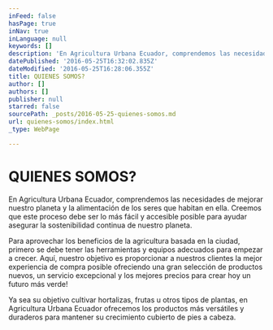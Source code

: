 ```yaml
---
inFeed: false
hasPage: true
inNav: true
inLanguage: null
keywords: []
description: 'En Agricultura Urbana Ecuador, comprendemos las necesidades de mejorar nuestro planeta y la alimentación de los seres que habitan en ella. Creemos que este proceso debe ser lo más fácil y accesible posible para ayudar asegurar la sostenibilidad continua de nuestro planeta.'
datePublished: '2016-05-25T16:32:02.835Z'
dateModified: '2016-05-25T16:28:06.355Z'
title: QUIENES SOMOS?
author: []
authors: []
publisher: null
starred: false
sourcePath: _posts/2016-05-25-quienes-somos.md
url: quienes-somos/index.html
_type: WebPage

---
```

# QUIENES SOMOS?

En Agricultura Urbana Ecuador, comprendemos las necesidades de mejorar nuestro planeta y la alimentación de los seres que habitan en ella. Creemos que este proceso debe ser lo más fácil y accesible posible para ayudar asegurar la sostenibilidad continua de nuestro planeta.

Para aprovechar los beneficios de la agricultura basada en la ciudad, primero se debe tener las herramientas y equipos adecuados para empezar a crecer. Aquí, nuestro objetivo es proporcionar a nuestros clientes la mejor experiencia de compra posible ofreciendo una gran selección de productos nuevos, un servicio excepcional y los mejores precios para crear hoy un futuro más verde!

Ya sea su objetivo cultivar hortalizas, frutas u otros tipos de plantas, en Agricultura Urbana Ecuador ofrecemos los productos más versátiles y duraderos para mantener su crecimiento cubierto de pies a cabeza.